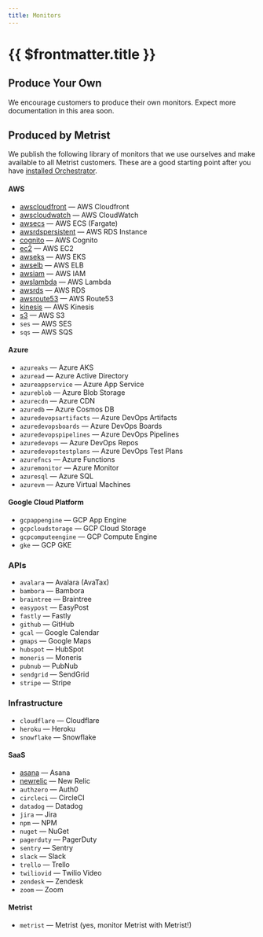 ```yaml
---
title: Monitors
---
```


# {{ $frontmatter.title }}

## Produce Your Own <Badge type="warning" text="experimental" />

We encourage customers to produce their own monitors. Expect more documentation in this area soon.

## Produced by Metrist

We publish the following library of monitors that we use ourselves and make available to all Metrist customers. These are a good starting point after you have [installed Orchestrator](/guides/orchestrator-installation).

#### AWS

* [awscloudfront](/monitors/metrist_awscloudfront) — AWS Cloudfront
* [awscloudwatch](/monitors/metrist_awscloudwatch) — AWS CloudWatch
* [awsecs](/monitors/metrist_awsecs) — AWS ECS (Fargate)
* [awsrdspersistent](/monitors/metrist_awsrdspersistent) — AWS RDS Instance
* [cognito](/monitors/metrist_cognito) — AWS Cognito
* [ec2](/monitors/metrist_ec2) — AWS EC2
* [awseks](/monitors/metrist_awseks) — AWS EKS
* [awselb](/monitors/metrist_awselb) — AWS ELB
* [awsiam](/monitors/metrist_awsiam) — AWS IAM
* [awslambda](/monitors/metrist_awslambda) — AWS Lambda
* [awsrds](/monitors/metrist_awsrds) — AWS RDS
* [awsroute53](/monitors/metrist_awsroute53) — AWS Route53
* [kinesis](/monitors/metrist_kinesis) — AWS Kinesis
* [s3](/monitors/metrist_s3) — AWS S3
* `ses` — AWS SES
* `sqs` — AWS SQS

#### Azure

* `azureaks` — Azure AKS
* `azuread` — Azure Active Directory
* `azureappservice` — Azure App Service
* `azureblob` — Azure Blob Storage
* `azurecdn` — Azure CDN
* `azuredb` — Azure Cosmos DB
* `azuredevopsartifacts` — Azure DevOps Artifacts
* `azuredevopsboards` — Azure DevOps Boards
* `azuredevopspipelines` — Azure DevOps Pipelines
* `azuredevops` — Azure DevOps Repos
* `azuredevopstestplans` — Azure DevOps Test Plans
* `azurefncs` — Azure Functions
* `azuremonitor` — Azure Monitor
* `azuresql` — Azure SQL
* `azurevm` — Azure Virtual Machines

#### Google Cloud Platform

* `gcpappengine` — GCP App Engine
* `gcpcloudstorage` — GCP Cloud Storage
* `gcpcomputeengine` — GCP Compute Engine
* `gke` — GCP GKE

### APIs

* `avalara` — Avalara (AvaTax)
* `bambora` — Bambora
* `braintree` — Braintree
* `easypost` — EasyPost
* `fastly` — Fastly
* `github` — GitHub
* `gcal` — Google Calendar
* `gmaps` — Google Maps
* `hubspot` — HubSpot
* `moneris` — Moneris
* `pubnub` — PubNub
* `sendgrid` — SendGrid
* `stripe` — Stripe

### Infrastructure

* `cloudflare` — Cloudflare
* `heroku` — Heroku
* `snowflake` — Snowflake

#### SaaS

* [asana](/monitors/metrist_asana) — Asana
* [newrelic](/monitors/metrist_newrelic) — New Relic
* `authzero` — Auth0
* `circleci` — CircleCI
* `datadog` — Datadog
* `jira` — Jira
* `npm` — NPM
* `nuget` — NuGet
* `pagerduty` — PagerDuty
* `sentry` — Sentry
* `slack` — Slack
* `trello` — Trello
* `twiliovid` — Twilio Video
* `zendesk` — Zendesk
* `zoom` — Zoom

#### Metrist

* `metrist` — Metrist (yes, monitor Metrist with Metrist!)
